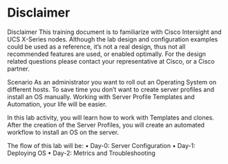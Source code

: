 # Disclaimer

Disclaimer
This training document is to familiarize with Cisco Intersight and UCS X-Series nodes. Although the lab design and configuration examples could be used as a reference, it’s not a real design, thus not all recommended features are used, or enabled optimally. For the design related questions please contact your representative at Cisco, or a Cisco partner. 

Scenario 
As an administrator you want to roll out an Operating System on different hosts. 
To save time you don’t want to create server profiles and install an OS manually.
Working with Server Profile Templates and Automation, your life will be easier.

In this lab activity, you will learn how to work with Templates and clones. 
After the creation of the Server Profiles, you will create an automated workflow to install an OS on the server.

The flow of this lab will be:
•	Day-0: Server Configuration
•	Day-1: Deploying OS
•	Day-2: Metrics and Troubleshooting